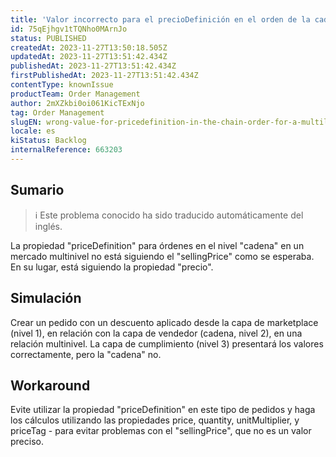 ```yaml
---
title: 'Valor incorrecto para el precioDefinición en el orden de la cadena para un mercado multinivel'
id: 75qEjhgv1tTQNho0MArnJo
status: PUBLISHED
createdAt: 2023-11-27T13:50:18.505Z
updatedAt: 2023-11-27T13:51:42.434Z
publishedAt: 2023-11-27T13:51:42.434Z
firstPublishedAt: 2023-11-27T13:51:42.434Z
contentType: knownIssue
productTeam: Order Management
author: 2mXZkbi0oi061KicTExNjo
tag: Order Management
slugEN: wrong-value-for-pricedefinition-in-the-chain-order-for-a-multilevel-marketplace
locale: es
kiStatus: Backlog
internalReference: 663203
---
```


## Sumario

>ℹ️ Este problema conocido ha sido traducido automáticamente del inglés.


La propiedad "priceDefinition" para órdenes en el nivel "cadena" en un mercado multinivel no está siguiendo el "sellingPrice" como se esperaba. En su lugar, está siguiendo la propiedad "precio".


##

## Simulación


Crear un pedido con un descuento aplicado desde la capa de marketplace (nivel 1), en relación con la capa de vendedor (cadena, nivel 2), en una relación multinivel. La capa de cumplimiento (nivel 3) presentará los valores correctamente, pero la "cadena" no.



## Workaround


Evite utilizar la propiedad "priceDefinition" en este tipo de pedidos y haga los cálculos utilizando las propiedades price, quantity, unitMultiplier, y priceTag - para evitar problemas con el "sellingPrice", que no es un valor preciso.





